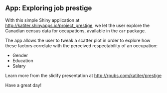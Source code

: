 ## App: Exploring job prestige


With this simple Shiny application at http://katiter.shinyapps.io/project_prestige, we let the user explore the Canadian census data for occupations, available in the `car` package.

The app allows the user to tweak a scatter plot in order to explore how these factors correlate with the perceived respectability of an occupation:

- Gender
- Education
- Salary

Learn more from the slidify presentation at http://rpubs.com/katiter/prestige

Have a great day!
